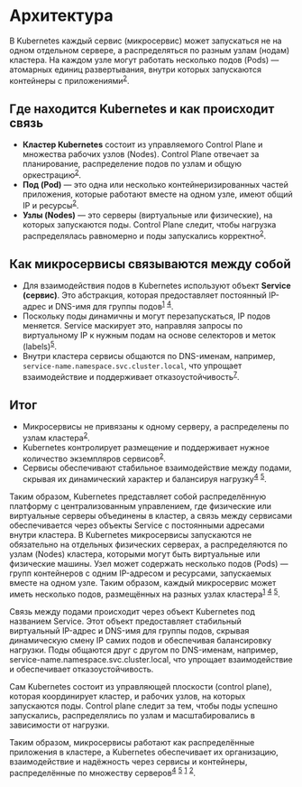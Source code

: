 # Архитектура

В Kubernetes каждый сервис (микросервис) может запускаться не на одном отдельном сервере, а распределяться по разным узлам (нодам) кластера. На каждом узле могут работать несколько подов (Pods) — атомарных единиц развертывания, внутри которых запускаются контейнеры с приложениями<sup>[2]</sup>.

## Где находится Kubernetes и как происходит связь

- **Кластер Kubernetes** состоит из управляемого Control Plane и множества рабочих узлов (Nodes). Control Plane отвечает за планирование, распределение подов по узлам и общую оркестрацию<sup>[2]</sup>.
- **Под (Pod)** — это одна или несколько контейнеризированных частей приложения, которые работают вместе на одном узле, имеют общий IP и ресурсы<sup>[2]</sup>.
- **Узлы (Nodes)** — это серверы (виртуальные или физические), на которых запускаются поды. Control Plane следит, чтобы нагрузка распределялась равномерно и поды запускались корректно<sup>[2]</sup>.

## Как микросервисы связываются между собой

- Для взаимодействия подов в Kubernetes используют объект **Service (сервис)**. Это абстракция, которая предоставляет постоянный IP-адрес и DNS-имя для группы подов<sup>[1]</sup> <sup>[4]</sup>.
- Поскольку поды динамичны и могут перезапускаться, IP подов меняется. Service маскирует это, направляя запросы по виртуальному IP к нужным подам на основе селекторов и меток (labels)<sup>[5]</sup>.
- Внутри кластера сервисы общаются по DNS-именам, например, `service-name.namespace.svc.cluster.local`, что упрощает взаимодействие и поддерживает отказоустойчивость<sup>[7]</sup>.

## Итог

- Микросервисы не привязаны к одному серверу, а распределены по узлам кластера<sup>[2]</sup>.
- Kubernetes контролирует размещение и поддерживает нужное количество экземпляров сервисов<sup>[2]</sup>.
- Сервисы обеспечивают стабильное взаимодействие между подами, скрывая их динамический характер и балансируя нагрузку<sup>[4]</sup> <sup>[5]</sup>.

Таким образом, Kubernetes представляет собой распределённую платформу с централизованным управлением, где физические или виртуальные серверы объединены в кластер, а связь между сервисами обеспечивается через объекты Service с постоянными адресами внутри кластера. В Kubernetes микросервисы запускаются не обязательно на отдельных физических серверах, а распределяются по узлам (Nodes) кластера, которыми могут быть виртуальные или физические машины. Узел может содержать несколько подов (Pods) — групп контейнеров с одним IP-адресом и ресурсами, запускаемых вместе на одном узле. Таким образом, каждый микросервис может иметь несколько подов, размещённых на разных узлах кластера<sup>[1]</sup> <sup>[4]</sup> <sup>[5]</sup>.

Связь между подами происходит через объект Kubernetes под названием Service. Этот объект предоставляет стабильный виртуальный IP-адрес и DNS-имя для группы подов, скрывая динамическую смену IP самих подов и обеспечивая балансировку нагрузки. Поды общаются друг с другом по DNS-именам, например, service-name.namespace.svc.cluster.local, что упрощает взаимодействие и обеспечивает отказоустойчивость.

Сам Kubernetes состоит из управляющей плоскости (control plane), которая координирует кластер, и рабочих узлов, на которых запускаются поды. Control plane следит за тем, чтобы поды успешно запускались, распределялись по узлам и масштабировались в зависимости от нагрузки.

Таким образом, микросервисы работают как распределённые приложения в кластере, а Kubernetes обеспечивает их организацию, взаимодействие и надёжность через сервисы и контейнеры, распределённые по множеству серверов<sup>[4]</sup> <sup>[5]</sup> <sup>[1]</sup> <sup>[2]</sup>.

[1]: https://habr.com/ru/articles/488796/
[2]: https://kubernetes.io/ru/docs/tutorials/kubernetes-basics/explore/explore-intro/
[3]: https://labex.io/ru/tutorials/kubernetes-connecting-pods-with-kubernetes-services-15815
[4]: https://kubernetes.io/ru/docs/tutorials/kubernetes-basics/expose/expose-intro/
[5]: https://ipsoftware.ru/posts-cloud/k8s-3-services/
[6]: https://timeweb.cloud/tutorials/kubernetes/tipy-servisov-kubernetes-kak-vybrat
[7]: https://www.reddit.com/r/kubernetes/comments/zbcl1k/how_should_microservicespods_communicate_in_a/
[8]: https://habr.com/ru/companies/slurm/articles/337088/
[9]: https://systems.education/architecting-distributed-transactional-apps-layers